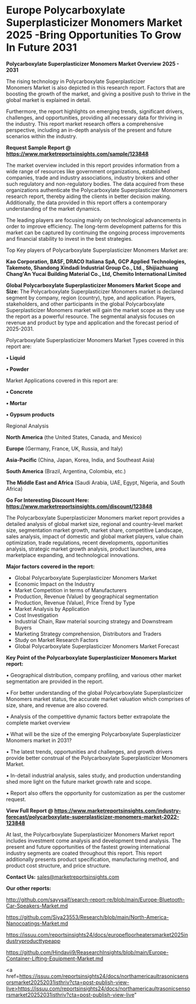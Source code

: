 # Europe Polycarboxylate Superplasticizer Monomers Market 2025 -Bring Opportunities To Grow In Future 2031

<Strong> Polycarboxylate Superplasticizer Monomers Market Overview 2025 - 2031</strong>

The rising technology in Polycarboxylate Superplasticizer Monomers Market is also depicted in this research report. Factors that are boosting the growth of the market, and giving a positive push to thrive in the global market is explained in detail.

Furthermore, the report highlights on emerging trends, significant drivers, challenges, and opportunities, providing all necessary data for thriving in the industry. This report market research offers a comprehensive perspective, including an in-depth analysis of the present and future scenarios within the industry.

<strong>Request Sample Report @ <a href=https://www.marketreportsinsights.com/sample/123848>https://www.marketreportsinsights.com/sample/123848</a></strong>

The market overview included in this report provides information from a wide range of resources like government organizations, established companies, trade and industry associations, industry brokers and other such regulatory and non-regulatory bodies. The data acquired from these organizations authenticate the Polycarboxylate Superplasticizer Monomers research report, thereby aiding the clients in better decision making. Additionally, the data provided in this report offers a contemporary understanding of the market dynamics.

The leading players are focusing mainly on technological advancements in order to improve efficiency. The long-term development patterns for this market can be captured by continuing the ongoing process improvements and financial stability to invest in the best strategies.

Top Key players of Polycarboxylate Superplasticizer Monomers Market are:

<strong>Kao Corporation, BASF, DRACO Italiana SpA, GCP Applied Technologies, Takemoto, Shandong Xindadi Industrial Group Co., Ltd., Shijiazhuang Chang'An Yucai Building Material Co., Ltd, Chemito International Limited</strong>

<strong><b>Global Polycarboxylate Superplasticizer Monomers Market Scope and Size:</b></strong>
The Polycarboxylate Superplasticizer Monomers market is declared segment by company, region (country), type, and application. Players, stakeholders, and other participants in the global Polycarboxylate Superplasticizer Monomers market will gain the market scope as they use the report as a powerful resource. The segmental analysis focuses on revenue and product by type and application and the forecast period of 2025-2031.

Polycarboxylate Superplasticizer Monomers Market Types covered in this report are:

<strong>• Liquid

• Powder</strong>

Market Applications covered in this report are:

<strong>• Concrete

• Mortar

• Gypsum products</strong> 

Regional Analysis

<strong>North America</strong> (the United States, Canada, and Mexico)

<strong>Europe</strong> (Germany, France, UK, Russia, and Italy)

<strong>Asia-Pacific</strong> (China, Japan, Korea, India, and Southeast Asia)

<strong>South America</strong> (Brazil, Argentina, Colombia, etc.)

<strong>The Middle East and Africa</strong> (Saudi Arabia, UAE, Egypt, Nigeria, and South Africa)

<strong>Go For Interesting Discount Here: <a href=https://www.marketreportsinsights.com/discount/123848>https://www.marketreportsinsights.com/discount/123848</a></strong>

The Polycarboxylate Superplasticizer Monomers market report provides a detailed analysis of global market size, regional and country-level market size, segmentation market growth, market share, competitive Landscape, sales analysis, impact of domestic and global market players, value chain optimization, trade regulations, recent developments, opportunities analysis, strategic market growth analysis, product launches, area marketplace expanding, and technological innovations.

<strong><b>Major factors covered in the report:</b></strong>
<ul>
  <li>Global Polycarboxylate Superplasticizer Monomers Market </li>
  <li>Economic Impact on the Industry</li>
  <li>Market Competition in terms of Manufacturers</li>
  <li>Production, Revenue (Value) by geographical segmentation</li>
  <li>Production, Revenue (Value), Price Trend by Type</li>
  <li>Market Analysis by Application</li>
  <li>Cost Investigation</li>
  <li>Industrial Chain, Raw material sourcing strategy and Downstream Buyers</li>
  <li>Marketing Strategy comprehension, Distributors and Traders</li>
  <li>Study on Market Research Factors</li>
  <li>Global Polycarboxylate Superplasticizer Monomers Market Forecast</li>
</ul>

<strong><b>Key Point of the Polycarboxylate Superplasticizer Monomers Market report:</b></strong>

• Geographical distribution, company profiling, and various other market segmentation are provided in the report.

• For better understanding of the global Polycarboxylate Superplasticizer Monomers market status, the accurate market valuation which comprises of size, share, and revenue are also covered.

• Analysis of the competitive dynamic factors better extrapolate the complete market overview

• What will be the size of the emerging Polycarboxylate Superplasticizer Monomers market in 2031?

• The latest trends, opportunities and challenges, and growth drivers provide better construal of the Polycarboxylate Superplasticizer Monomers Market.

• In-detail industrial analysis, sales study, and production understanding shed more light on the future market growth rate and scope.

• Report also offers the opportunity for customization as per the customer request.

<strong><b>View Full Report @ <a href=https://www.marketreportsinsights.com/industry-forecast/polycarboxylate-superplasticizer-monomers-market-2022-123848>https://www.marketreportsinsights.com/industry-forecast/polycarboxylate-superplasticizer-monomers-market-2022-123848</a></b></strong>


At last, the Polycarboxylate Superplasticizer Monomers Market report includes investment come analysis and development trend analysis. The present and future opportunities of the fastest growing international industry segments are coated throughout this report. This report additionally presents product specification, manufacturing method, and product cost structure, and price structure.

<strong>Contact Us:</strong>
sales@marketreportsinsights.com

<strong>Our other reports:</strong>

<a href=http://github.com/sayysaif/search-report-re/blob/main/Europe-Bluetooth-Car-Speakers-Market.md>http://github.com/sayysaif/search-report-re/blob/main/Europe-Bluetooth-Car-Speakers-Market.md</a>

<a href=https://github.com/Siya23553/Research/blob/main/North-America-Nanocoatings-Market.md>https://github.com/Siya23553/Research/blob/main/North-America-Nanocoatings-Market.md</a>

<a href=https://issuu.com/reportsinsights24/docs/europefloorheatersmarket2025industryproducttypeapp>https://issuu.com/reportsinsights24/docs/europefloorheatersmarket2025industryproducttypeapp</a>

<a href=https://github.com/Hindavii9/ReasearchInsights/blob/main/Europe-Container-Lifting-Equipment-Market.md>https://github.com/Hindavii9/ReasearchInsights/blob/main/Europe-Container-Lifting-Equipment-Market.md</a>

<a href=https://issuu.com/reportsinsights24/docs/northamericaultrasonicsensorsmarket20252031isthriv?cta=post-publish-view-live>https://issuu.com/reportsinsights24/docs/northamericaultrasonicsensorsmarket20252031isthriv?cta=post-publish-view-live</a>"
